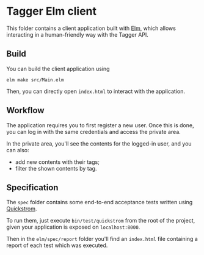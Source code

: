 # Tagger Elm client

This folder contains a client application built with [Elm](https://elm-lang.org/), which allows interacting in a human-friendly way with the Tagger API.

## Build

You can build the client application using

```
elm make src/Main.elm
```

Then, you can directly open `index.html` to interact with the application.

## Workflow

The application requires you to first register a new user. Once this is done, you can log in with the same credentials and access the private area.

In the private area, you'll see the contents for the logged-in user, and you can also:

- add new contents with their tags;
- filter the shown contents by tag.

## Specification

The `spec` folder contains some end-to-end acceptance tests written using [Quickstrom](https://quickstrom.io/).

To run them, just execute `bin/test/quickstrom` from the root of the project, given your application is exposed on `localhost:8000`.

Then in the `elm/spec/report` folder you'll find an `index.html` file containing a report of each test which was executed.
